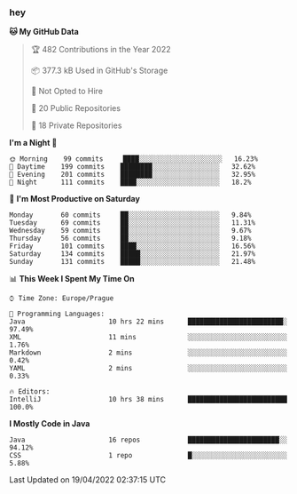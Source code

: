 ### hey

<!--START_SECTION:waka-->
**🐱 My GitHub Data** 

> 🏆 482 Contributions in the Year 2022
 > 
> 📦 377.3 kB Used in GitHub's Storage 
 > 
> 🚫 Not Opted to Hire
 > 
> 📜 20 Public Repositories 
 > 
> 🔑 18 Private Repositories  
 > 
**I'm a Night 🦉** 

```text
🌞 Morning    99 commits     ████░░░░░░░░░░░░░░░░░░░░░   16.23% 
🌆 Daytime    199 commits    ████████░░░░░░░░░░░░░░░░░   32.62% 
🌃 Evening    201 commits    ████████░░░░░░░░░░░░░░░░░   32.95% 
🌙 Night      111 commits    ████░░░░░░░░░░░░░░░░░░░░░   18.2%

```
📅 **I'm Most Productive on Saturday** 

```text
Monday       60 commits     ██░░░░░░░░░░░░░░░░░░░░░░░   9.84% 
Tuesday      69 commits     ██░░░░░░░░░░░░░░░░░░░░░░░   11.31% 
Wednesday    59 commits     ██░░░░░░░░░░░░░░░░░░░░░░░   9.67% 
Thursday     56 commits     ██░░░░░░░░░░░░░░░░░░░░░░░   9.18% 
Friday       101 commits    ████░░░░░░░░░░░░░░░░░░░░░   16.56% 
Saturday     134 commits    █████░░░░░░░░░░░░░░░░░░░░   21.97% 
Sunday       131 commits    █████░░░░░░░░░░░░░░░░░░░░   21.48%

```


📊 **This Week I Spent My Time On** 

```text
⌚︎ Time Zone: Europe/Prague

💬 Programming Languages: 
Java                     10 hrs 22 mins      ████████████████████████░   97.49% 
XML                      11 mins             ░░░░░░░░░░░░░░░░░░░░░░░░░   1.76% 
Markdown                 2 mins              ░░░░░░░░░░░░░░░░░░░░░░░░░   0.42% 
YAML                     2 mins              ░░░░░░░░░░░░░░░░░░░░░░░░░   0.33%

🔥 Editors: 
IntelliJ                 10 hrs 38 mins      █████████████████████████   100.0%

```

**I Mostly Code in Java** 

```text
Java                     16 repos            ███████████████████████░░   94.12% 
CSS                      1 repo              █░░░░░░░░░░░░░░░░░░░░░░░░   5.88%

```



 Last Updated on 19/04/2022 02:37:15 UTC
<!--END_SECTION:waka-->
